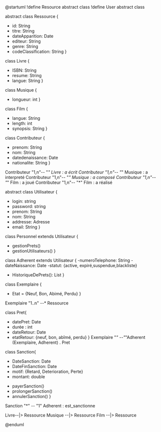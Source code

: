 @startuml
!define Resource abstract class
!define User abstract class


abstract class Ressource {
  - id: String
  - titre: String
  - dateApparition: Date
  - editeur: String
  - genre: String
  - codeClassification: String
}

class Livre {
  - ISBN: String
  - resume: String
  - langue: String
}

class Musique {
  - longueur: int
}

class Film {
  - langue: String
  - length: int
  - synopsis: String
}

class Contributeur {
  - prenom: String
  - nom: String
  - datedenaissance: Date
  - nationalite: String
}

Contributeur "1,n"-- "*" Livre : a écrit
Contributeur "1,n"-- "*" Musique : a interpreté
Contributeur "1,n"-- "*" Musique : a composé
Contributeur "1,n"-- "*" Film : a joué
Contributeur "1,n"-- "*" Film : a réalisé

abstract class Utilisateur {
  - login: string
  - password: string
  - prenom: String
  - nom: String
  - addresse: Adresse
  - email: String
}





class Personnel extends Utilisateur {
  + gestionPrets()
  + gestionUtilisateurs()
}

class Adherent extends Utilisateur {
  -numeroTelephone: String
  -dateNaissance: Date
  -statut: {active, expiré,suspendue,blackliste}
  + HistoriqueDePrets(): List<Pret>
}



class Exemplaire {
  - Etat = {Neuf, Bon, Abimé, Perdu} 
}


Exemplaire "1..n" --* Ressource 

class Pret{
  - datePret: Date
  - durée : int
  - dateRetour: Date
  - etatRetour: {neuf, bon, abîmé, perdu}
}
Exemplaire "*" --"*"Adherent
(Exemplaire, Adherent) . Pret

class Sanction{
  - DateSanction: Date
  - DateFinSanction: Date
  - motif: {Retard, Deterioration, Perte}
  - montant: double
  + payerSanction()
  + prolongerSanction()
  + annulerSanction()
}

Sanction "*" -- "1" Adherent : est_sanctionne


Livre--|> Ressource 
Musique --|> Ressource 
Film --|> Ressource 


@enduml